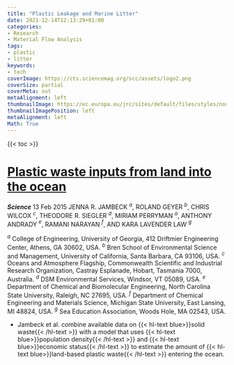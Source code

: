 ```yaml
---
title: "Plastic Leakage and Marine Litter"
date: 2021-12-14T12:13:29+01:00
categories:
- Research
- Material Flow Analysis
tags:
- plastic
- litter
keywords:
- tech
coverImage: https://cts.sciencemag.org/scc/assets/logo2.png
coverSize: partial
coverMeta: out
metaAlignment: left
thumbnailImage: https://ec.europa.eu/jrc/sites/default/files/styles/normal-responsive/public/plastic_bottles_on_beach-adobestock_mark_james-329295400.jpeg?itok=yOvjlkAQ
thumbnailImagePosition: left
metaAlignment: left
Math: True
---
```


<!--more-->

{{< toc >}}

# [Plastic waste inputs from land into the ocean](https://www.science.org/doi/full/10.1126/science.1260352)
***Science***
13 Feb 2015
JENNA R. JAMBECK $^a$, ROLAND GEYER $^b$, CHRIS WILCOX $^c$, THEODORE R. SIEGLER $^d$, MIRIAM PERRYMAN $^a$, ANTHONY ANDRADY $^e$, RAMANI NARAYAN $^f$, AND KARA LAVENDER LAW $^g$

$^a$ College of Engineering, University of Georgia, 412 Driftmier Engineering Center, Athens, GA 30602, USA.
$^b$ Bren School of Environmental Science and Management, University of California, Santa Barbara, CA 93106, USA.
$^c$ Oceans and Atmosphere Flagship, Commonwealth Scientific and Industrial Research Organization, Castray Esplanade, Hobart, Tasmania 7000, Australia.
$^d$ DSM Environmental Services, Windsor, VT 05089, USA.
$^e$ Department of Chemical and Biomolecular Engineering, North Carolina State University, Raleigh, NC 27695, USA.
$^f$ Department of Chemical Engineering and Materials Science, Michigan State University, East Lansing, MI 48824, USA.
$^g$ Sea Education Association, Woods Hole, MA 02543, USA.

* Jambeck et al. combine available data on {{< hl-text blue>}}solid waste{{< /hl-text >}} with a model that uses {{< hl-text blue>}}population density{{< /hl-text >}} and {{< hl-text blue>}}economic status{{< /hl-text >}} to estimate the amount of {{< hl-text blue>}}land-based plastic waste{{< /hl-text >}} entering the ocean.

